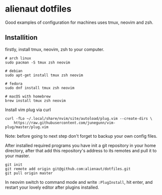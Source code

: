 alienaut dotfiles
=================

Good examples of configuration for machines uses tmux, neovim and zsh.


Installition
------------

firstly, install tmux, neovim, zsh to your computer.

```
# arch linux
sudo pacman -S tmux zsh neovim

# debian
sudo apt-get install tmux zsh neovim

# fedora
sudo dnf install tmux zsh neovim

# macOS with homebrew
brew install tmux zsh neovim
```

Install vim plug via curl
```
curl -fLo ~/.local/share/nvim/site/autoload/plug.vim --create-dirs \
    https://raw.githubusercontent.com/junegunn/vim-plug/master/plug.vim
```

Note: before going to next step don't forget to backup your own config files.

After installed required programs you have init a git repository in your home directory, after that add this repository's address to its remotes and pull it to your master.

```
git init
git remote add origin git@github.com:alienaut/dotfiles.git
git pull origin master
```

In neovim switch to command mode and write ```:PlugInstall```, hit enter, and restart your lovely editor after plugins installed.



